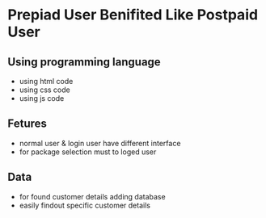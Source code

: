 # Prepiad User Benifited Like Postpaid User
## Using programming language
- using html code 
- using css code
- using js code
## Fetures
- normal user & login user have different interface
- for package selection must to loged user
## Data
- for found customer details adding database
- easily findout specific customer details
